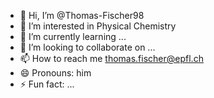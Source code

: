 - 👋 Hi, I’m @Thomas-Fischer98
- 👀 I’m interested in Physical Chemistry
- 🌱 I’m currently learning ...
- 💞️ I’m looking to collaborate on ...
- 📫 How to reach me thomas.fischer@epfl.ch
- 😄 Pronouns: him
- ⚡ Fun fact: ...

<!---
Thomas-Fischer98/Thomas-Fischer98 is a ✨ special ✨ repository because its `README.md` (this file) appears on your GitHub profile.
You can click the Preview link to take a look at your changes.
--->
